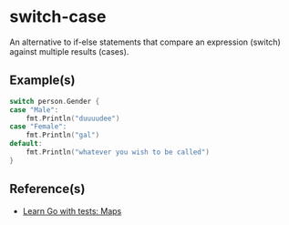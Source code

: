 # switch-case

An alternative to if-else statements that compare an expression (switch)
against multiple results (cases).


## Example(s)

```go
switch person.Gender {
case "Male":
    fmt.Println("duuuudee")
case "Female":
    fmt.Println("gal")
default:
    fmt.Println("whatever you wish to be called")
}
```


## Reference(s)

- [Learn Go with tests: Maps](https://quii.gitbook.io/learn-go-with-tests/go-fundamentals/maps#write-enough-code-to-make-it-pass-3)
